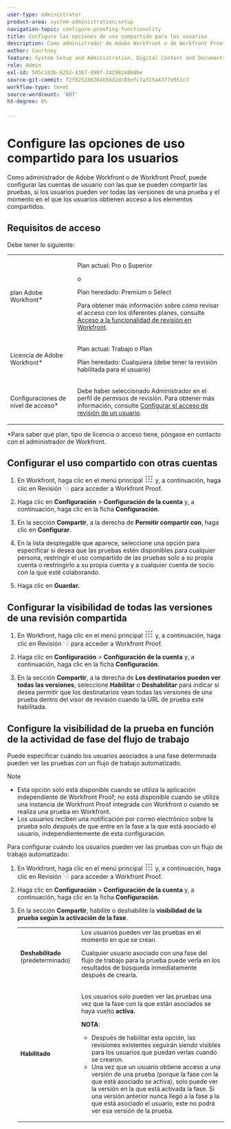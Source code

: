 ```yaml
---
user-type: administrator
product-area: system-administration;setup
navigation-topic: configure-proofing-functionality
title: Configure las opciones de uso compartido para los usuarios
description: Como administrador de Adobe Workfront o de Workfront Proof, puede configurar las cuentas de usuario con las que se pueden compartir las pruebas, si los usuarios pueden ver todas las versiones de una prueba y el momento en el que los usuarios obtienen acceso a los elementos compartidos.
author: Courtney
feature: System Setup and Administration, Digital Content and Documents
role: Admin
exl-id: 505c183b-6252-4367-898f-2429824860be
source-git-commit: f2f825280204b56d2dc85efc7a315a4377e551c7
workflow-type: tm+mt
source-wordcount: '607'
ht-degree: 0%

---
```


# Configure las opciones de uso compartido para los usuarios

Como administrador de Adobe Workfront o de Workfront Proof, puede configurar las cuentas de usuario con las que se pueden compartir las pruebas, si los usuarios pueden ver todas las versiones de una prueba y el momento en el que los usuarios obtienen acceso a los elementos compartidos.

## Requisitos de acceso

Debe tener lo siguiente:

<table style="table-layout:auto"> 
 <col> 
 <col> 
 <tbody> 
  <tr> 
   <td role="rowheader">plan Adobe Workfront*</td> 
   <td> <p>Plan actual: Pro o Superior</p> <p>o</p> <p>Plan heredado: Premium o Select</p> <p>Para obtener más información sobre cómo revisar el acceso con los diferentes planes, consulte <a href="../../../administration-and-setup/manage-workfront/configure-proofing/access-to-proofing-functionality.md" class="MCXref xref">Acceso a la funcionalidad de revisión en Workfront</a>.</p> </td> 
  </tr> 
  <tr> 
   <td role="rowheader">Licencia de Adobe Workfront*</td> 
   <td> <p>Plan actual: Trabajo o Plan</p> <p>Plan heredado: Cualquiera (debe tener la revisión habilitada para el usuario)</p> </td> 
  </tr> 
  <tr> 
   <td role="rowheader">Configuraciones de nivel de acceso*</td> 
   <td> <p>Debe haber seleccionado Administrador en el perfil de permisos de revisión. Para obtener más información, consulte <a href="../../../administration-and-setup/manage-workfront/configure-proofing/configure-a-users-proofing-access.md" class="MCXref xref">Configurar el acceso de revisión de un usuario</a>.</p> </td> 
  </tr> 
 </tbody> 
</table>

&#42;Para saber qué plan, tipo de licencia o acceso tiene, póngase en contacto con el administrador de Workfront.

## Configurar el uso compartido con otras cuentas

1. En Workfront, haga clic en el menú principal ![](assets/main-menu-icon.png) y, a continuación, haga clic en Revisión ![](assets/proofing-in-main-menu.png) para acceder a Workfront Proof.

1. Haga clic en **Configuración** > **Configuración de la cuenta** y, a continuación, haga clic en la ficha **Configuración**.

1. En la sección **Compartir**, a la derecha de **Permitir compartir con**, haga clic en **Configurar**.

1. En la lista desplegable que aparece, seleccione una opción para especificar si desea que las pruebas estén disponibles para cualquier persona, restringir el uso compartido de las pruebas solo a su propia cuenta o restringirlo a su propia cuenta y a cualquier cuenta de socio con la que esté colaborando.
1. Haga clic en **Guardar.**

## Configurar la visibilidad de todas las versiones de una revisión compartida

1. En Workfront, haga clic en el menú principal ![](assets/main-menu-icon.png) y, a continuación, haga clic en Revisión ![](assets/proofing-in-main-menu.png) para acceder a Workfront Proof.

1. Haga clic en **Configuración** > **Configuración de la cuenta** y, a continuación, haga clic en la ficha **Configuración**.

1. En la sección **Compartir**, a la derecha de **Los destinatarios pueden ver todas las versiones**, seleccione **Habilitar** o **Deshabilitar** para indicar si desea permitir que los destinatarios vean todas las versiones de una prueba dentro del visor de revisión cuando la URL de prueba esté habilitada.

## Configure la visibilidad de la prueba en función de la actividad de fase del flujo de trabajo

Puede especificar cuándo los usuarios asociados a una fase determinada pueden ver las pruebas con un flujo de trabajo automatizado.

>[!NOTE]
>
>* Esta opción solo está disponible cuando se utiliza la aplicación independiente de Workfront Proof; no está disponible cuando se utiliza una instancia de Workfront Proof integrada con Workfront o cuando se realiza una prueba en Workfront.
>* Los usuarios reciben una notificación por correo electrónico sobre la prueba solo después de que entre en la fase a la que está asociado el usuario, independientemente de esta configuración.
>

Para configurar cuándo los usuarios pueden ver las pruebas con un flujo de trabajo automatizado:

1. En Workfront, haga clic en el menú principal ![](assets/main-menu-icon.png) y, a continuación, haga clic en Revisión ![](assets/proofing-in-main-menu.png) para acceder a Workfront Proof.

1. Haga clic en **Configuración** > **Configuración de la cuenta** y, a continuación, haga clic en la ficha **Configuración**.

1. En la sección **Compartir**, habilite o deshabilite la **visibilidad de la prueba según la activación de la fase**.

   <table style="table-layout:auto"> 
    <col> 
    <col> 
    <tbody> 
     <tr> 
      <td role="rowheader"><strong>Deshabilitado</strong> (predeterminado)</td> 
      <td>Los usuarios pueden ver las pruebas en el momento en que se crean.<br><p>Cualquier usuario asociado con una fase del flujo de trabajo para la prueba puede verla en los resultados de búsqueda inmediatamente después de crearla.</p></td> 
     </tr> 
     <tr> 
      <td role="rowheader"><strong>Habilitado</strong> </td> 
      <td> <p>Los usuarios solo pueden ver las pruebas una vez que la fase con la que están asociados se haya vuelto <strong>activa.</strong></p> <p><b>NOTA</b>:   
        <ul> 
         <li><em style="font-style: normal;">Después de habilitar esta opción, las revisiones existentes seguirán siendo visibles para los usuarios que puedan verlas cuando se crearon.</em> </li> 
         <li>Una vez que un usuario obtiene acceso a una versión de una prueba (porque la fase con la que está asociado se activa), solo puede ver la versión en la que está activada la fase. Si una versión anterior nunca llegó a la fase a la que está asociado el usuario, este no podrá ver esa versión de la prueba.</li> 
        </ul> </p> </td> 
     </tr> 
    </tbody> 
   </table>
